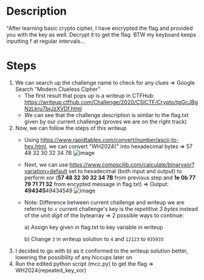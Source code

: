 # Description
"After learning basic crypto cipher, I have encrypted the flag and provided you with the key as well. Decrypt it to get the flag.
BTW my keyboard keeps inputting f at regular intervals... 

# Steps
1. We can search up the challenge name to check for any clues => Google Search "Modern Clueless Cipher"
    - The first result that pops up is a writeup in CTFHub: https://writeup.ctfhub.com/Challenge/2020/CSICTF/Crypto/tgGcJBgNzLkru7brJzXVDf.html
    - We can see that the challenge description is similar to the flag.txt given by our current challenge (proves we are on the right track)
2. Now, we can follow the steps of this writeup
    - Using https://www.rapidtables.com/convert/number/ascii-to-hex.html, we can convert "WH2024{" into hexadecimal bytes => 57 48 32 30 32 34 7B
      ![image](https://github.com/PhoebeY05/SMU-Whitehacks-Writeups/assets/115935747/a0c06749-25c7-46e9-be25-fc74aeac6d8e)
  
    - Next, we can use https://www.compscilib.com/calculate/binaryxor?variation=default set to hexadecimal (both input and output) to perform xor (**57 48 32 30 32 34 7B** from previous step and **1e 0b 77 79 71 71 32** from encypted message in flag.txt) => Output: **494345**49434549
      ![image](https://github.com/PhoebeY05/SMU-Whitehacks-Writeups/assets/115935747/0eed11d3-42e3-403e-ba71-50e5e0f63f5f)
    - Note: Difference between current challenge and writeup we are referring to = current challenge's key is the _repetitive 3 bytes_ instead of the _unit digit_ of the bytearray => 2 possible ways to continue:
  
      a) Assign key given in flag.txt to key variable in writeup
      
      b) Change `3` in writeup solution to `4` and `12123` to `935935`
3. I decided to go with b) as it conformed to the writeup solution better, lowering the possibility of any hiccups later on
4. Run the edited python script (mcc.py) to get the flag => WH2024{repeated_key_xor}

